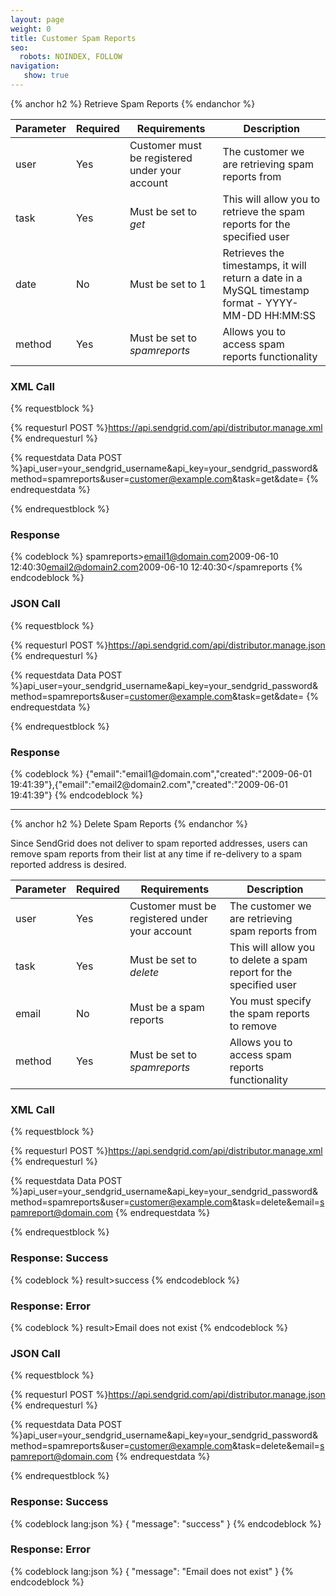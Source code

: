 ```yaml
---
layout: page
weight: 0
title: Customer Spam Reports
seo:
  robots: NOINDEX, FOLLOW
navigation:
   show: true
---
```


{% anchor h2 %}
Retrieve Spam Reports 
{% endanchor %}

<table class="table table-bordered table-striped">
   <thead>
      <tr>
         <th>Parameter</th>
         <th>Required</th>
         <th>Requirements</th>
         <th>Description</th>
      </tr>
   </thead>
   <tbody>
      <tr>
         <td>user</td>
         <td>Yes</td>
         <td>Customer must be registered under your account</td>
         <td>The customer we are retrieving spam reports from</td>
      </tr>
      <tr>
         <td>task</td>
         <td>Yes</td>
         <td>
            Must be set to
            <em>get</em>
         </td>
         <td>This will allow you to retrieve the spam reports for the specified user</td>
      </tr>
      <tr>
         <td>date</td>
         <td>No</td>
         <td>Must be set to 1</td>
         <td>Retrieves the timestamps, it will return a date in a MySQL timestamp format - YYYY-MM-DD HH:MM:SS</td>
      </tr>
      <tr>
         <td>method</td>
         <td>Yes</td>
         <td>
            Must be set to
            <em>spamreports</em>
         </td>
         <td>Allows you to access spam reports functionality</td>
      </tr>
   </tbody>
</table>


### XML Call


{% requestblock %}

  {% requesturl POST %}https://api.sendgrid.com/api/distributor.manage.xml
  {% endrequesturl %}

  {% requestdata Data POST %}api_user=your_sendgrid_username&api_key=your_sendgrid_password&method=spamreports&user=customer@example.com&task=get&date=
  {% endrequestdata %}

{% endrequestblock %}

### Response



{% codeblock %}
spamreports><spamreport><email>email1@domain.com</email><created>2009-06-10 12:40:30</created></spamreport><spamreport><email>email2@domain2.com</email><created>2009-06-10 12:40:30</created></spamreport></spamreports
{% endcodeblock %}
<h3>JSON Call</h3>
      
{% requestblock %}
        
  {% requesturl POST %}https://api.sendgrid.com/api/distributor.manage.json
  {% endrequesturl %}
        
  {% requestdata Data POST %}api_user=your_sendgrid_username&amp;api_key=your_sendgrid_password&amp;method=spamreports&amp;user=customer@example.com&amp;task=get&amp;date=
  {% endrequestdata %}
      
{% endrequestblock %}

<h3>Response</h3>
{% codeblock %}
{"email":"email1@domain.com","created":"2009-06-01 19:41:39"},{"email":"email2@domain2.com","created":"2009-06-01 19:41:39"}
{% endcodeblock %}



* * * * *


{% anchor h2 %}
Delete Spam Reports 
{% endanchor %}

Since SendGrid does not deliver to spam reported addresses, users can remove spam reports from their list at any time if re-delivery to a spam reported address is desired.

<table class="table table-bordered table-striped">
   <thead>
      <tr>
         <th>Parameter</th>
         <th>Required</th>
         <th>Requirements</th>
         <th>Description</th>
      </tr>
   </thead>
   <tbody>
      <tr>
         <td>user</td>
         <td>Yes</td>
         <td>Customer must be registered under your account</td>
         <td>The customer we are retrieving spam reports from</td>
      </tr>
      <tr>
         <td>task</td>
         <td>Yes</td>
         <td>
            Must be set to
            <em>delete</em>
         </td>
         <td>This will allow you to delete a spam report for the specified user</td>
      </tr>
      <tr>
         <td>email</td>
         <td>No</td>
         <td>Must be a spam reports</td>
         <td>You must specify the spam reports to remove</td>
      </tr>
      <tr>
         <td>method</td>
         <td>Yes</td>
         <td>
            Must be set to
            <em>spamreports</em>
         </td>
         <td>Allows you to access spam reports functionality</td>
      </tr>
   </tbody>
</table>


### XML Call


{% requestblock %}

  {% requesturl POST %}https://api.sendgrid.com/api/distributor.manage.xml
  {% endrequesturl %}

  {% requestdata Data POST %}api_user=your_sendgrid_username&api_key=your_sendgrid_password&method=spamreports&user=customer@example.com&task=delete&email=spamreport@domain.com
  {% endrequestdata %}

{% endrequestblock %}

### Response: Success



{% codeblock %}
result><message>success</message></result>
{% endcodeblock %}
<h3>Response: Error</h3>
{% codeblock %}
result><message>Email does not exist</message></result>
{% endcodeblock %}



### JSON Call


{% requestblock %}

  {% requesturl POST %}https://api.sendgrid.com/api/distributor.manage.json
  {% endrequesturl %}

  {% requestdata Data POST %}api_user=your_sendgrid_username&api_key=your_sendgrid_password&method=spamreports&user=customer@example.com&task=delete&email=spamreport@domain.com
  {% endrequestdata %}

{% endrequestblock %}

### Response: Success




{% codeblock lang:json %}
{
  "message": "success"
}
{% endcodeblock %}




### Response: Error




{% codeblock lang:json %}
{
  "message": "Email does not exist"
}
{% endcodeblock %}



